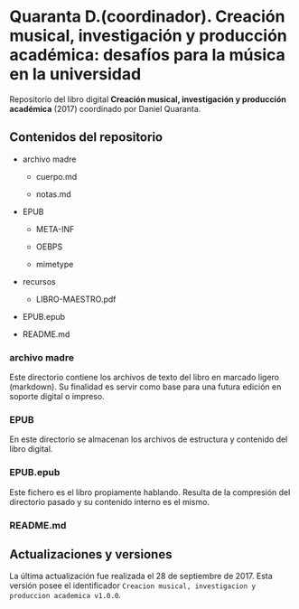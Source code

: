 # Quaranta D.(coordinador). **Creación musical, investigación y producción académica: desafíos para la música en la universidad**


Repositorio del libro digital **Creación musical, investigación y producción académica** (2017) coordinado por Daniel Quaranta. 

## Contenidos del repositorio

- archivo madre

    - cuerpo.md

    - notas.md

- EPUB

    - META-INF

    - OEBPS

    - mimetype

- recursos

    - LIBRO-MAESTRO.pdf

- EPUB.epub

- README.md


### archivo madre

Este directorio contiene los archivos de texto del libro en marcado ligero (markdown). Su finalidad es servir como base para una futura edición en soporte digital o impreso.

### EPUB

En este directorio se almacenan los archivos de estructura y contenido del libro digital.

### EPUB.epub

Este fichero es el libro propiamente hablando. Resulta de la compresión del directorio pasado y su contenido interno es el mismo.

### README.md


## Actualizaciones y versiones

La última actualización fue realizada el 28 de septiembre de 2017. Esta versión posee el identificador `Creacion musical, investigacion y produccion academica v1.0.0`. 

